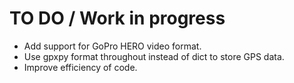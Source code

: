 # TO DO / Work in progress

- Add support for GoPro HERO video format.
- Use gpxpy format throughout instead of dict to store GPS data.
- Improve efficiency of code.
